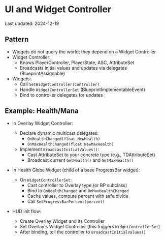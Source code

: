 # UI and Widget Controller

Last updated: 2024-12-19

## Pattern

- Widgets do not query the world; they depend on a Widget Controller
- Widget Controller:
  - Knows PlayerController, PlayerState, ASC, AttributeSet
  - Broadcasts initial values and updates via delegates (BlueprintAssignable)
- Widgets:
  - Call `SetWidgetController(Controller)`
  - Handle `WidgetControllerSet` (BlueprintImplementableEvent)
  - Bind to controller delegates for updates

## Example: Health/Mana

- In Overlay Widget Controller:
  - Declare dynamic multicast delegates:
    - `OnHealthChanged(float NewHealth)`
    - `OnMaxHealthChanged(float NewMaxHealth)`
  - Implement `BroadcastInitialValues()`:
    - Cast AttributeSet to your concrete type (e.g., TDAttributeSet)
    - Broadcast current `GetHealth()` and `GetMaxHealth()`

- In Health Globe Widget (child of a base ProgressBar widget):
  - On `WidgetControllerSet`:
    - Cast controller to Overlay type (or BP subclass)
    - Bind to `OnHealthChanged` and `OnMaxHealthChanged`
    - Cache values, compute percent with safe divide
    - Call `SetProgressBarPercent(percent)`

- HUD init flow:
  - Create Overlay Widget and its Controller
  - Set Overlay's Widget Controller (this triggers `WidgetControllerSet`)
  - After binding, tell the controller to `BroadcastInitialValues()`